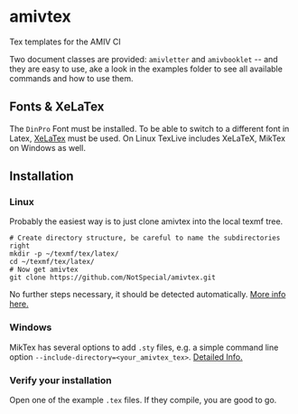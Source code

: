 # amivtex
Tex templates for the AMIV CI

Two document classes are provided: `amivletter` and `amivbooklet` -- and they
are easy to use, ake a look in the examples folder to see all available commands and how to use them.

## Fonts & XeLaTex

The `DinPro` Font must be installed. To be able to switch to a different font in Latex, 
[XeLaTex](https://de.wikipedia.org/wiki/XeTeX) must be used. On Linux TexLive includes XeLaTeX, MikTex on Windows as well.

## Installation

### Linux

Probably the easiest way is to just clone amivtex into the local texmf tree.

```
# Create directory structure, be careful to name the subdirectories right
mkdir -p ~/texmf/tex/latex/
cd ~/texmf/tex/latex/
# Now get amivtex
git clone https://github.com/NotSpecial/amivtex.git
```

No further steps necessary, it should be detected automatically.
[More info here.](https://wiki.archlinux.org/index.php/TeX_Live#Install_.sty_files)

### Windows

MikTex has several options to add `.sty` files,
e.g. a simple command line option `--include-directory=<your_amivtex_tex>`.
[Detailed Info.](http://docs.miktex.org/manual/localadditions.html)


### Verify your installation

Open one of the example `.tex` files. If they compile, you are good to go.
